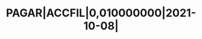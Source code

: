 ---
layout: asset
title: PAGAR|ACCFIL|0,010000000|2021-10-08|                        
isin: XS2362957297
---